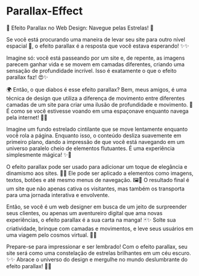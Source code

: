 # Parallax-Effect


🌟 Efeito Parallax no Web Design: Navegue pelas Estrelas! 🌟

Se você está procurando uma maneira de levar seu site para outro nível espacial 🚀, o efeito parallax é a resposta que você estava esperando! ✨✨

Imagine só: você está passeando por um site e, de repente, as imagens parecem ganhar vida e se movem em camadas diferentes, criando uma sensação de profundidade incrível. Isso é exatamente o que o efeito parallax faz! 😍✨

🌍 Então, o que diabos é esse efeito parallax? Bem, meus amigos, é uma técnica de design que utiliza a diferença de movimento entre diferentes camadas de um site para criar uma ilusão de profundidade e movimento. 🌌 É como se você estivesse voando em uma espaçonave enquanto navega pela internet! 🚀💫

Imagine um fundo estrelado cintilante que se move lentamente enquanto você rola a página. Enquanto isso, o conteúdo desliza suavemente em primeiro plano, dando a impressão de que você está navegando em um universo paralelo cheio de elementos flutuantes. É uma experiência simplesmente mágica! ✨🌠

O efeito parallax pode ser usado para adicionar um toque de elegância e dinamismo aos sites. 🎩✨ Ele pode ser aplicado a elementos como imagens, textos, botões e até mesmo menus de navegação. 🖼️📝 O resultado final é um site que não apenas cativa os visitantes, mas também os transporta para uma jornada interativa e envolvente.

Então, se você é um web designer em busca de um jeito de surpreender seus clientes, ou apenas um aventureiro digital que ama novas experiências, o efeito parallax é a sua carta na manga! 🃏✨ Solte sua criatividade, brinque com camadas e movimentos, e leve seus usuários em uma viagem pelo cosmos virtual. 🚀🌌

Prepare-se para impressionar e ser lembrado! Com o efeito parallax, seu site será como uma constelação de estrelas brilhantes em um céu escuro. ✨✨ Abrace o universo do design e mergulhe no mundo deslumbrante do efeito parallax! 🌟🎇
 

